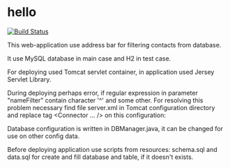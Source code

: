 # hello
[![Build Status](https://travis-ci.com/SerhiiIvko/hello.svg?branch=master)](https://travis-ci.com/SerhiiIvko/hello)

This web-application use address bar for filtering contacts from database.

It use MySQL database in main case and H2 in test case.

For deploying used Tomcat servlet container, in application used Jersey Servlet Library.

During deploying perhaps error, if regular expression in parameter "nameFilter" contain character '^' and some
other. For resolving this problem necessary find file server.xml in Tomcat configuration directory and replace
tag <Connector ... /> on this configuration:
<Connector port="8080" protocol="HTTP/1.1"
	       URIEncoding="UTF-8"
           connectionTimeout="20000"
           redirectPort="8443"
	       relaxedQueryChars='^{}[]|$*\'/>

Database configuration is written in DBManager.java, it can be changed for use on other config data.

Before deploying application use scripts from resources: schema.sql and data.sql for create and fill database
and table, if it doesn't exists.